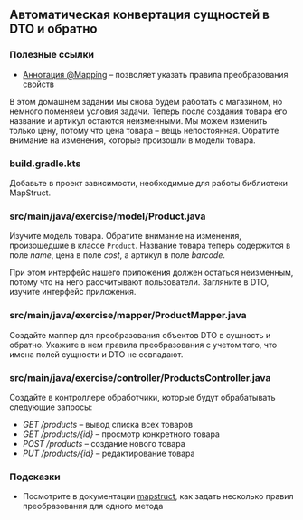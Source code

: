 ## Автоматическая конвертация сущностей в DTO и обратно

### Полезные ссылки

* [Аннотация @Mapping](https://mapstruct.org/documentation/stable/reference/html/#basic-mappings) – позволяет указать правила преобразования свойств

В этом домашнем задании мы снова будем работать с магазином, но немного поменяем условия задачи.
Теперь после создания товара его название и артикул остаются неизменными.
Мы можем изменить только цену, потому что цена товара – вещь непостоянная.
Обратите внимание на изменения, которые произошли в модели товара.

### build.gradle.kts

Добавьте в проект зависимости, необходимые для работы библиотеки MapStruct.

### src/main/java/exercise/model/Product.java

Изучите модель товара. Обратите внимание на изменения, произошедшие в классе `Product`. 
Название товара теперь содержится в поле *name*, цена в поле *cost*, а артикул в поле *barcode*.

При этом интерфейс нашего приложения должен остаться неизменным, потому что на него рассчитывают пользователи.
Загляните в DTO, изучите интерфейс приложения.

### src/main/java/exercise/mapper/ProductMapper.java

Создайте маппер для преобразования объектов DTO в сущность и обратно. Укажите в нем правила преобразования с учетом того, 
что имена полей сущности и DTO не совпадают.

### src/main/java/exercise/controller/ProductsController.java

Создайте в контроллере обработчики, которые будут обрабатывать следующие запросы:

* *GET /products* – вывод списка всех товаров
* *GET /products/{id}* – просмотр конкретного товара
* *POST /products* – создание нового товара
* *PUT /products/{id}* – редактирование товара

### Подсказки

* Посмотрите в документации [mapstruct](https://mapstruct.org/documentation/stable/reference/html/#basic-mappings), как задать несколько правил преобразования для одного метода
